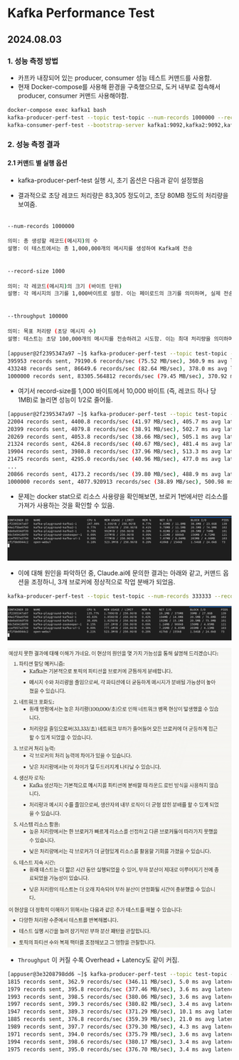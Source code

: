 # Kafka Performance Test

## 2024.08.03

### 1. 성능 측정 방법

- 카프카 내장되어 있는 producer, consumer 성능 테스트 커맨드를 사용함.
- 현재 Docker-compose를 사용해 환경을 구축했으므로, 도커 내부로 접속해서 producer, consumer 커맨드 사용해야함.

```bash
docker-compose exec kafka1 bash
kafka-producer-perf-test --topic test-topic --num-records 1000000 --record-size 1000 --throughput 100000 --producer-props bootstrap.servers=kafka1:9092,kafka2:9092,kafka3:9092
kafka-consumer-perf-test --bootstrap-server kafka1:9092,kafka2:9092,kafka3:9092 --topic test-topic --messages 1000000
```

### 2. 성능 측정 결과

#### 2.1 커맨드 별 실행 옵션

- kafka-producer-perf-test 실행 시, 초기 옵션은 다음과 같이 설정했음

- 결과적으로 초당 레코드 처리량은 83,305 정도이고, 초당 80MB 정도의 처리량을 보여줌.

```bash

--num-records 1000000

의미: 총 생성할 레코드(메시지)의 수
설명: 이 테스트에서는 총 1,000,000개의 메시지를 생성하여 Kafka에 전송


--record-size 1000

의미: 각 레코드(메시지)의 크기 (바이트 단위)
설명: 각 메시지의 크기를 1,000바이트로 설정. 이는 페이로드의 크기를 의미하며, 실제 전송되는 데이터의 양을 결정함.


--throughput 100000

의미: 목표 처리량 (초당 메시지 수)
설명: 테스트는 초당 100,000개의 메시지를 전송하려고 시도함. 이는 최대 처리량을 의미하며, 실제 처리량은 시스템 성능에 따라 이보다 낮을 수 있습니다.

[appuser@2f2395347a97 ~]$ kafka-producer-perf-test --topic test-topic --num-records 1000000 --record-size 1000 --throughput 100000 --producer-props bootstrap.servers=kafka1:9092,kafka2:9092,kafka3:9092
395953 records sent, 79190.6 records/sec (75.52 MB/sec), 360.9 ms avg latency, 464.0 ms max latency.
433248 records sent, 86649.6 records/sec (82.64 MB/sec), 378.0 ms avg latency, 486.0 ms max latency.
1000000 records sent, 83305.564812 records/sec (79.45 MB/sec), 370.92 ms avg latency, 486.00 ms max latency, 374 ms 50th, 454 ms 95th, 481 ms 99th, 485 ms 99.9th.
```

- 여기서 record-size를 1,000 바이트에서 10,000 바이트 (즉, 레코드 하나 당 1MB)로 늘리면 성능이 1/2로 줄어듦.

```bash
[appuser@2f2395347a97 ~]$ kafka-producer-perf-test --topic test-topic --num-records 1000000 --record-size 10000 --throughput 100000 --producer-props bootstrap.servers=kafka1:9092,kafka2:9092,kafka3:9092
22004 records sent, 4400.8 records/sec (41.97 MB/sec), 405.7 ms avg latency, 552.0 ms max latency.
20399 records sent, 4079.8 records/sec (38.91 MB/sec), 502.7 ms avg latency, 551.0 ms max latency.
20269 records sent, 4053.8 records/sec (38.66 MB/sec), 505.1 ms avg latency, 605.0 ms max latency.
21324 records sent, 4264.8 records/sec (40.67 MB/sec), 481.4 ms avg latency, 555.0 ms max latency.
19904 records sent, 3980.8 records/sec (37.96 MB/sec), 513.3 ms avg latency, 570.0 ms max latency.
21475 records sent, 4295.0 records/sec (40.96 MB/sec), 477.0 ms avg latency, 576.0 ms max latency.
...
20866 records sent, 4173.2 records/sec (39.80 MB/sec), 488.9 ms avg latency, 535.0 ms max latency.
1000000 records sent, 4077.920913 records/sec (38.89 MB/sec), 500.98 ms avg latency, 614.00 ms max latency, 508 ms 50th, 558 ms 95th, 575 ms 99th, 604 ms 99.9th.
```

- 문제는 docker stat으로 리소스 사용량을 확인해보면, 브로커 1번에서만 리소스를 가져가 사용하는 것을 확인할 수 있음.

![docker_stat1](../img/docker_stat1.png)

- 이에 대해 원인을 파악하던 중, Claude.ai에 문의한 결과는 아래와 같고, 커맨드 옵션을 조정하니, 3개 브로커에 정상적으로 작업 분배가 되었음.

```bash
kafka-producer-perf-test --topic test-topic --num-records 333333 --record-size 1000 --throughput 33333 --producer-props bootstrap.servers=kafka1:9092,kafka2:9092,kafka3:9092
```

![docker_stat2](../img/docker_stat2.png)

![claude.ai answer](../img/claude_answer1.png)

- `Throughput` 이 커질 수록 Overhead + Latency도 같이 커짐.

```bash
[appuser@3e3208798dd6 ~]$ kafka-producer-perf-test --topic test-topic --num-records 1000000 --record-size 1000000 --throughput 2000 --producer-props bootstrap.servers=kafka1:9092,kafka2:9092,kafka3:9092
1815 records sent, 362.9 records/sec (346.11 MB/sec), 5.0 ms avg latency, 289.0 ms max latency.
1979 records sent, 395.8 records/sec (377.46 MB/sec), 3.6 ms avg latency, 12.0 ms max latency.
1993 records sent, 398.5 records/sec (380.06 MB/sec), 3.6 ms avg latency, 11.0 ms max latency.
1997 records sent, 399.3 records/sec (380.82 MB/sec), 3.4 ms avg latency, 9.0 ms max latency.
1947 records sent, 389.3 records/sec (371.29 MB/sec), 10.1 ms avg latency, 159.0 ms max latency.
1885 records sent, 376.8 records/sec (359.39 MB/sec), 21.0 ms avg latency, 202.0 ms max latency.
1989 records sent, 397.7 records/sec (379.30 MB/sec), 4.3 ms avg latency, 30.0 ms max latency.
1971 records sent, 394.0 records/sec (375.79 MB/sec), 3.6 ms avg latency, 16.0 ms max latency.
1994 records sent, 398.6 records/sec (380.17 MB/sec), 3.4 ms avg latency, 10.0 ms max latency.
1975 records sent, 395.0 records/sec (376.70 MB/sec), 3.4 ms avg latency, 11.0 ms max latency.
```